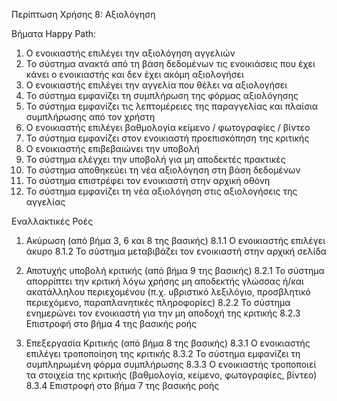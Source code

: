 Περίπτωση Χρήσης 8: Αξιολόγηση

Βήματα Happy Path:
1.  Ο ενοικιαστής επιλέγει την αξιολόγηση αγγελιών
2.  Το σύστημα ανακτά από τη βάση δεδομένων τις ενοικιάσεις που έχει κάνει ο ενοικιαστής και δεν έχει ακόμη αξιολογήσει 
3.  Ο ενοικιαστής επιλέγει την αγγελία που θέλει να αξιολογήσει
4.  Το σύστημα εμφανίζει τη συμπλήρωση της φόρμας αξιολόγησης
5.  Το σύστημα εμφανίζει τις λεπτομέρειες της παραγγελίας και πλαίσια συμπλήρωσης από τον χρήστη
6.  Ο ενοικιαστής επιλέγει βαθμολογία κείμενο / φωτογραφίες / βίντεο
7.  Το σύστημα εμφανίζει στον ενοικιαστή προεπισκόπηση της κριτικής 
8.  Ο ενοικιαστής επιβεβαιώνει την υποβολή
9.  Το σύστημα ελέγχει την υποβολή για μη αποδεκτές πρακτικές
10. Το σύστημα αποθηκεύει τη νέα αξιολόγηση στη βάση δεδομένων
11. Το σύστημα επιστρέφει τον ενοικιαστή στην αρχική οθόνη
12. Το σύστημα εμφανίζει τη νέα αξιολόγηση στις αξιολογήσεις της αγγελίας

Εναλλακτικές Ροές
1. Ακύρωση (από βήμα 3, 6 και 8 της βασικής)
8.1.1 Ο ενοικιαστής επιλέγει άκυρο
8.1.2 Το σύστημα μεταβιβάζει τον ενοικιαστή στην αρχική σελίδα

2. Αποτυχής υποβολή κριτικής (από βήμα 9 της βασικής)
8.2.1 Το σύστημα απορρίπτει την κριτική λόγω χρήσης μη αποδεκτής γλώσσας ή/και ακατάλληλου περιεχομένου (π.χ. υβριστικό λεξιλόγιο, προσβλητικό περιεχόμενο, παραπλανητικές πληροφορίες)
8.2.2 Το σύστημα ενημερώνει τον ενοικιαστή για την μη αποδοχή της κριτικής
8.2.3 Επιστροφή στο βήμα 4 της βασικής ροής

3. Επεξεργασία Κριτικής (από βήμα 8 της βασικής)
8.3.1 Ο ενοικιαστής επιλέγει τροποποίηση της κριτικής
8.3.2 Το σύστημα εμφανίζει τη συμπληρωμένη φόρμα συμπλήρωσης
8.3.3 Ο ενοικιαστής τροποποιεί τα στοιχεία της κριτικής (βαθμολογία, κείμενο, φωτογραφίες, βίντεο)
8.3.4 Επιστροφή στο βήμα 7 της βασικής ροής 